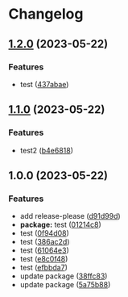# Changelog

## [1.2.0](https://github.com/fshovchko/esl-monorepo-test/compare/package-2-v1.1.0...package-2-v1.2.0) (2023-05-22)


### Features

* test ([437abae](https://github.com/fshovchko/esl-monorepo-test/commit/437abaedf46d2a935241eb5805b7fce3b2a487ae))

## [1.1.0](https://github.com/fshovchko/esl-monorepo-test/compare/package-2-v1.0.0...package-2-v1.1.0) (2023-05-22)


### Features

* test2 ([b4e6818](https://github.com/fshovchko/esl-monorepo-test/commit/b4e6818cd57dbe027c3616eb9fa12acb7a28984a))

## 1.0.0 (2023-05-22)


### Features

* add release-please ([d91d99d](https://github.com/fshovchko/esl-monorepo-test/commit/d91d99d27b6262b89b881a5b7ca91a8c0ed40729))
* **package:** test ([01214c8](https://github.com/fshovchko/esl-monorepo-test/commit/01214c89743a05c029fc65e4eb3f4a6490559e98))
* test ([0f94d08](https://github.com/fshovchko/esl-monorepo-test/commit/0f94d089d781aa35fc913f48f369a13bd7b59790))
* test ([386ac2d](https://github.com/fshovchko/esl-monorepo-test/commit/386ac2dee44039610728a09b33a30ac28a1b9c1b))
* test ([61064e3](https://github.com/fshovchko/esl-monorepo-test/commit/61064e396eeb2175022bc25657613a886ad60e78))
* test ([e8c0f48](https://github.com/fshovchko/esl-monorepo-test/commit/e8c0f48315308f5ad0a51cfbbd3b31308fe5bda4))
* test ([efbbda7](https://github.com/fshovchko/esl-monorepo-test/commit/efbbda72bc6f6edae59569c59163a45b7fc911c0))
* update package ([38ffc83](https://github.com/fshovchko/esl-monorepo-test/commit/38ffc8387046c5e5cb030bb67a0870ed262cfea0))
* update package ([5a75b88](https://github.com/fshovchko/esl-monorepo-test/commit/5a75b88975cf290e73bc000931ff270bdf664fb8))
